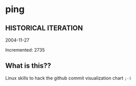 # ping

## HISTORICAL ITERATION
2004-11-27

Incremented: 2735

## What is this?? 
Linux skills to hack the github commit visualization chart `;-)`
